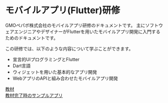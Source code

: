 # モバイルアプリ(Flutter)研修
GMOペパボ株式会社のモバイルアプリ研修のドキュメントです。 主にソフトウェアエンジニアやデザイナーがFlutterを用いたモバイルアプリ開発に入門するためのドキュメントです。

この研修では、以下のような内容について学ぶことができます。

- 宣言的UIプログラミングとFlutter
- Dart言語
- ウィジェットを用いた基本的なアプリ開発
- WebアプリのAPIと組み合わせたモバイルアプリ開発

[教材](./docs/README.md)  
[教材完了時のサンプルアプリ](./sample/app/)